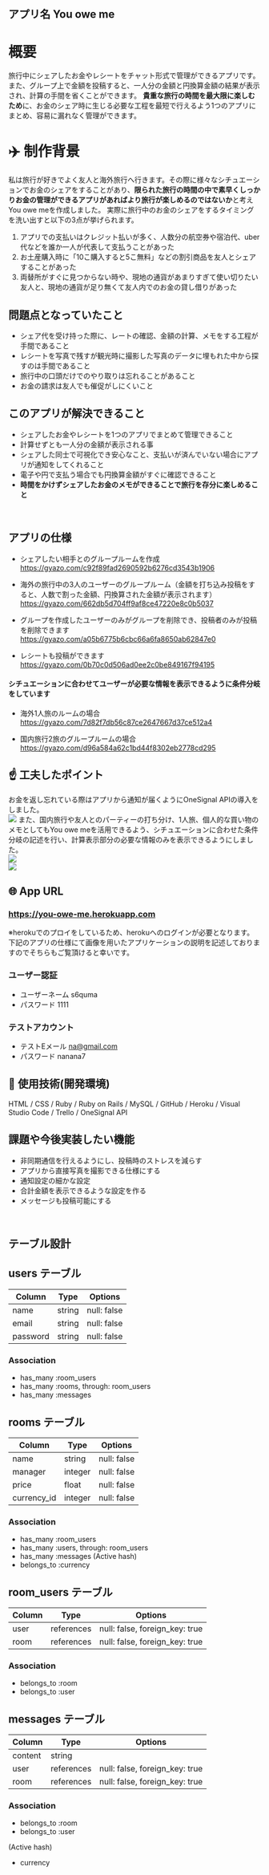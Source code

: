 ## アプリ名  You owe me

# 概要
旅行中にシェアしたお金やレシートをチャット形式で管理ができるアプリです。また、グループ上で金額を投稿すると、一人分の金額と円換算金額の結果が表示され、計算の手間を省くことができます。
**貴重な旅行の時間を最大限に楽しむため**に、お金のシェア時に生じる必要な工程を最短で行えるよう1つのアプリにまとめ、容易に漏れなく管理ができます。

# :airplane: 制作背景
私は旅行が好きでよく友人と海外旅行へ行きます。その際に様々なシチュエーションでお金のシェアをすることがあり、**限られた旅行の時間の中で素早くしっかりお金の管理ができるアプリがあればより旅行が楽しめるのではないか**と考えYou owe meを作成しました。
実際に旅行中のお金のシェアをするタイミングを洗い出すと以下の3点が挙げられます。
1. アプリでの支払いはクレジット払いが多く、人数分の航空券や宿泊代、uber代などを誰か一人が代表して支払うことがあった
2. お土産購入時に「10こ購入すると5こ無料」などの割引商品を友人とシェアすることがあった
3. 両替所がすぐに見つからない時や、現地の通貨があまりすぎて使い切りたい友人と、現地の通貨が足り無くて友人内でのお金の貸し借りがあった

## 問題点となっていたこと
- シェア代を受け持った際に、レートの確認、金額の計算、メモをする工程が手間であること
- レシートを写真で残すが観光時に撮影した写真のデータに埋もれた中から探すのは手間であること
- 旅行中の口頭だけでのやり取りは忘れることがあること
- お金の請求は友人でも催促がしにくいこと

## このアプリが解決できること
- シェアしたお金やレシートを1つのアプリでまとめて管理できること
- 計算せずとも一人分の金額が表示される事
- シェアした同士で可視化でき安心なこと、支払いが済んでいない場合にアプリが通知をしてくれること
- 電子や円で支払う場合でも円換算金額がすぐに確認できること
- **時間をかけずシェアしたお金のメモができることで旅行を存分に楽しめること**
<br>

## アプリの仕様
- シェアしたい相手とのグループルームを作成
https://gyazo.com/c92f89fad2690592b6276cd3543b1906

- 海外の旅行中の3人のユーザーのグループルーム（金額を打ち込み投稿をすると、人数で割った金額、円換算された金額が表示されます）
https://gyazo.com/662db5d704ff9af8ce47220e8c0b5037

- グループを作成したユーザーのみがグループを削除でき、投稿者のみが投稿を削除できます
https://gyazo.com/a05b6775b6cbc66a6fa8650ab62847e0

- レシートも投稿ができます
https://gyazo.com/0b70c0d506ad0ee2c0be849167f94195

#### シチュエーションに合わせてユーザーが必要な情報を表示できるように条件分岐をしています
- 海外1人旅のルームの場合
https://gyazo.com/7d82f7db56c87ce2647667d37ce512a4

- 国内旅行2旅のグループルームの場合
https://gyazo.com/d96a584a62c1bd44f8302eb2778cd295


## :point_up: 工夫したポイント
お金を返し忘れている際はアプリから通知が届くようにOneSignal APIの導入をしました。
<br>
![](onesignal.jpg)
また、国内旅行や友人とのパーティーの打ち分け、1人旅、個人的な買い物のメモとしてもYou owe meを活用できるよう、シチュエーションに合わせた条件分岐の記述を行い、計算表示部分の必要な情報のみを表示できるようにしました。
<br>
![](hokkaido.jpg)<br>
![](hawaii-myself.jpg)

## 🌐 App URL
### https://you-owe-me.herokuapp.com <br>
※herokuでのプロイをしているため、herokuへのログインが必要となります。下記のアプリの仕様にて画像を用いたアプリケーションの説明を記述しておりますのでそちらもご覧頂けると幸いです。

### ユーザー認証
- ユーザーネーム s6quma
- パスワード 1111
### テストアカウント
- テストEメール na@gmail.com
- パスワード nanana7


## :open_file_folder: 使用技術(開発環境)
HTML / CSS / Ruby / Ruby on Rails / MySQL / GitHub / Heroku / Visual Studio Code / Trello / OneSignal API
<br>

## 課題や今後実装したい機能
- 非同期通信を行えるようにし、投稿時のストレスを減らす
- アプリから直接写真を撮影できる仕様にする
- 通知設定の細かな設定
- 合計金額を表示できるような設定を作る
- メッセージも投稿可能にする
<br>

## テーブル設計

## users テーブル

| Column   | Type   | Options     |
| -------- | ------ | ----------- |
| name     | string | null: false |
| email    | string | null: false |
| password | string | null: false |

### Association

- has_many :room_users
- has_many :rooms, through: room_users
- has_many :messages

## rooms テーブル

| Column      | Type    | Options     |
| ----------- | ------- | ----------- |
| name        | string  | null: false |
| manager     | integer | null: false |
| price       | float   | null: false |
| currency_id | integer | null: false |

### Association

- has_many :room_users
- has_many :users, through: room_users
- has_many :messages
(Active hash)
- belongs_to :currency

## room_users テーブル

| Column | Type       | Options                        |
| ------ | ---------- | ------------------------------ |
| user   | references | null: false, foreign_key: true |
| room   | references | null: false, foreign_key: true |

### Association

- belongs_to :room
- belongs_to :user

## messages テーブル

| Column  | Type       | Options                        |
| ------- | ---------- | ------------------------------ |
| content | string     |                                |
| user    | references | null: false, foreign_key: true |
| room    | references | null: false, foreign_key: true |

### Association

- belongs_to :room
- belongs_to :user


(Active hash)
- currency

